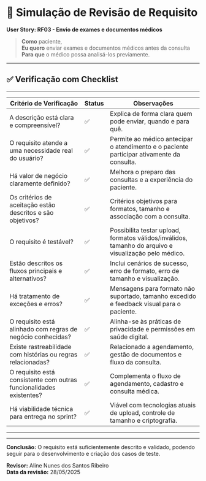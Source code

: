 # 🧪 Simulação de Revisão de Requisito

**User Story: RF03 - Envio de exames e documentos médicos**

> **Como** paciente,  
> **Eu quero** enviar exames e documentos médicos antes da consulta  
> **Para que** o médico possa analisá-los previamente.

---

## ✅ Verificação com Checklist

--------------------------------------------------------------------------------------------------------------
| Critério de Verificação                                              | Status | Observações |
|----------------------------------------------------------------------|--------|-------------|
| A descrição está clara e compreensível?                              | ✅     | Explica de forma clara quem pode enviar, quando e para quê. |
| O requisito atende a uma necessidade real do usuário?                | ✅     | Permite ao médico antecipar o atendimento e o paciente participar ativamente da consulta. |
| Há valor de negócio claramente definido?                             | ✅     | Melhora o preparo das consultas e a experiência do paciente. |
| Os critérios de aceitação estão descritos e são objetivos?           | ✅     | Critérios objetivos para formatos, tamanho e associação com a consulta. |
| O requisito é testável?                                              | ✅     | Possibilita testar upload, formatos válidos/inválidos, tamanho do arquivo e visualização pelo médico. |
| Estão descritos os fluxos principais e alternativos?                 | ✅     | Inclui cenários de sucesso, erro de formato, erro de tamanho e visualização. |
| Há tratamento de exceções e erros?                                   | ✅     | Mensagens para formato não suportado, tamanho excedido e feedback visual para o paciente. |
| O requisito está alinhado com regras de negócio conhecidas?          | ✅     | Alinha-se às práticas de privacidade e permissões em saúde digital. |
| Existe rastreabilidade com histórias ou regras relacionadas?         | ✅     | Relacionado a agendamento, gestão de documentos e fluxo da consulta. |
| O requisito está consistente com outras funcionalidades existentes?  | ✅     | Complementa o fluxo de agendamento, cadastro e consulta médica. |
| Há viabilidade técnica para entrega no sprint?                       | ✅     | Viável com tecnologias atuais de upload, controle de tamanho e criptografia. |
--------------------------------------------------------------------------------------------------------------

---

**Conclusão:** O requisito está suficientemente descrito e validado, podendo seguir para o desenvolvimento e criação dos casos de teste.

**Revisor:** Aline Nunes dos Santos Ribeiro  
**Data da revisão:** 28/05/2025
